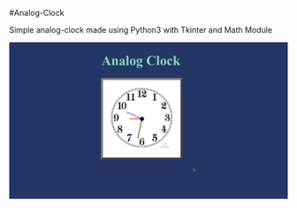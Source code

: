#Analog-Clock

Simple analog-clock made using Python3 with Tkinter and Math Module

<img src="images/screenshot.png">